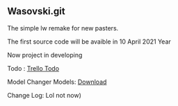 ## Wasovski.git
The simple lw remake for new pasters.

The first source code will be avaible in 10 April 2021 Year

Now project in developing

Todo :
[Trello Todo](https://trello.com/b/0WHSo9bJ/wasovskigit)

Model Changer Models:
[Download](http://www.filedropper.com/csgo_13)

Change Log:
Lol not now)
